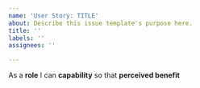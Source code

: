 ```yaml
---
name: 'User Story: TITLE'
about: Describe this issue template's purpose here.
title: ''
labels: ''
assignees: ''

---
```


As a **role** I can **capability** so that **perceived benefit**
